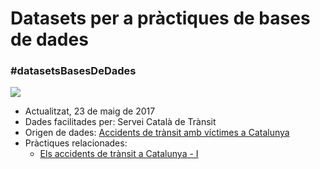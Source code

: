 #  Datasets per a pràctiques de bases de dades 
### #datasetsBasesDeDades

![](./vizs/Totals.png)

* Actualitzat, 23 de maig de 2017
* Dades facilitades per: Servei Català de Trànsit
* Origen de dades: [Accidents de trànsit amb víctimes a Catalunya](https://analisi.transparenciacatalunya.cat/Transport/Accidents-de-tr-nsit-amb-v-ctimes-a-Catalunya/rmgc-ncpb)
* Pràctiques relacionades: 
    * [Els accidents de trànsit a Catalunya - I](https://uf.ctrl-alt-d.net/material/mostra/417/els-accidents-de-transit-a-catalunya)